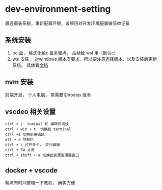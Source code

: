 # dev-environment-setting

最近重装系统，重新配置环境，该项目对开发环境配置做简单记录  

## 系统安装
1. pe 盘， 格式化给c 盘多留点， 后续给 wsl 用（默认c）
2. wsl 安装， 对windows 版本有要求，所以要注意选择版本，以及安装后更新系统。 具体看[文档](https://docs.microsoft.com/zh-cn/windows/wsl/install)

## nvm 安装
前端开发， 个人电脑， 常需要切nodejs 版本


 ## vscdeo 相关设置
 ```
ctrl + j  teminal 和 编辑区切换
ctrl + win + t  切换到 terminal
ctrl +1 切换到编辑区
alt + e 导航栏
ctrl + \ 打开多个， 并行编辑
ctrl + F4 关闭
ctrl + shift + e 切换到资源管理器窗口
```

 ## docker + vscode
 晚点有时间整理一下教程， 确实方便




